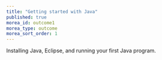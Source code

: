 ```yaml
---
title: "Getting started with Java"
published: true
morea_id: outcome1
morea_type: outcome
morea_sort_order: 1
---
```


Installing Java, Eclipse, and running your first Java program.